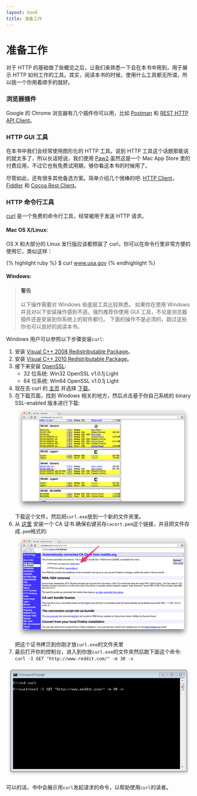 ```yaml
---
layout: book
title: 准备工作
---
```


# 准备工作
对于 HTTP 的基础做了些概览之后，让我们来熟悉一下会在本书中用到，用于展示 HTTP 如何工作的工具。其实，阅读本书的时候，使用什么工具都无所谓，所以挑一个你用着顺手的就好。

### 浏览器插件
Google 的 Chrome 浏览器有几个插件你可以用，比如 [Postman](https://chrome.google.com/webstore/search/Postman?hl=en-US) 和 [REST HTTP API Client](https://chrome.google.com/webstore/detail/dhc-resthttp-api-client/aejoelaoggembcahagimdiliamlcdmfm)。

### HTTP GUI 工具
在本书中我们会经常使用图形化的 HTTP 工具。说到 HTTP 工具这个话题那能说的就太多了，所以长话短说，我们使用 [Paw2](http://luckymarmot.com/paw).虽然这是一个 Mac App Store 里的付费应用，不过它也有免费试用期，够你看这本书的时候用了。

尽管如此，还有很多其他备选方案。简单介绍几个很棒的吧: [HTTP Client](http://ditchnet.org/httpclient/)，[Fiddler](http://www.telerik.com/fiddler) 和 [Cocoa Rest Client](http://ditchnet.org/httpclient/)。

### HTTP 命令行工具

[curl](http://curl.haxx.se/) 是一个免费的命令行工具，经常被用于发送 HTTP 请求。

#### Mac OS X/Linux:
OS X 和大部分的 Linux 发行版应该都预装了 curl，你可以在命令行里非常方便的使用它，类似这样：

{% highlight ruby %}
$ curl www.usa.gov
{% endhighlight %}

#### Windows:

>#### 警告
>以下操作需要对 Windows 些底层工具比较熟悉。
>如果你在使用 Windows 并且对以下安装操作感到不适，强烈推荐你使用 GUI 工具，不论是浏览器插件还是安装到你系统上的软件都行。
>下面的操作不是必须的，跳过这些你也可以良好的阅读本书。

Windows 用户可以参照以下步骤安装```curl```:

1. 安装 [Visual C++ 2008 Redistributable Package](http://www.microsoft.com/en-us/download/details.aspx?id=15336)。
2. 安装 [Visual C++ 2010 Redistributable Package](http://www.microsoft.com/en-us/download/details.aspx?id=14632)。
3. 接下来安装 [OpenSSL](http://www.shininglightpro.com/products/Win32OpenSSL.html):
    * 32 位系统: Win32 OpenSSL v1.0.1j Light
    * 64 位系统: Win64 OpenSSL v1.0.1j Light
4. 现在去 curl 的 [主页](http://curl.haxx.se/) 并选择 [下载](http://curl.haxx.se/download.html)。
5. 在下载页面，找到 Windows 相关的地方，然后点击基于你自己系统的 binary SSL-enabled 版本进行下载:![windows_curl_download](../../images/curl_download.png)
下载这个文件，然后把```curl.exe```放到一个新的文件夹里。
6. 从 [这里](http://curl.haxx.se/docs/caextract.html) 安装一个 CA 证书.确保右键另存```cacert.pem```这个链接，并且把文件存成```.pem```格式的:![CA](../../images/ca_cert_curl.png)
把这个证书拷贝到你刚才放```curl.exe```的文件夹里
7. 最后打开你的控制台，进入到你放```curl.exe```的文件夹然后跑下面这个命令: ```curl -I GET "http://www.reddit.com/" -m 30 -v```

![command](../../images/curl_command_prompt.png)

可以的话，书中会展示用```curl```发起请求的命令，以帮助使用```curl```的读者。

